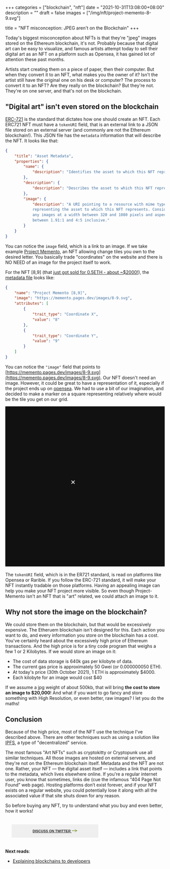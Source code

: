 +++
categories = ["blockchain", "nft"]
date = "2021-10-31T13:08:00+08:00"
description = ""
draft = false
images = ["/img/nft/project-memento-8-9.svg"]

title = "NFT misconception: JPEG aren't on the Blockchain"
+++

Today's biggest misconception about NFTs is that they're "jpeg" images stored on the Ethereum blockchain, it's not. Probably because that digital art can be easy to visualize, and famous artists attempt today to sell their digital art as an NFT on a platform such as Opensea, it has gained lot of attention these past months. 

Artists start creating them on a piece of paper, then their computer. But when they convert it to an NFT, what makes you the owner of it? Isn't the artist still have the original one on his desk or computer? The process to convert it to an NFT? Are they really on the blockchain? But they're not. They're on one server, and that's not on the blockchain. 


## "Digital art" isn't even stored on the blockchain

[ERC-721](https://eips.ethereum.org/EIPS/eip-721#implementations) is the standard that dictates how one should create an NFT. Each ERC721 NFT must have a `tokenURI` field, that is an external link to a JSON file stored on an external server (and commonly are not the Ethereum blockchain!). This JSON file has the `metadata` information that will describe the NFT. It looks like that: 

```json
{
    "title": "Asset Metadata",
    "properties": {
        "name": {
            "description": "Identifies the asset to which this NFT represents"
        },
        "description": {
            "description": "Describes the asset to which this NFT represents"
        },
        "image": {
            "description": "A URI pointing to a resource with mime type image/* 
            representing the asset to which this NFT represents. Consider making 
            any images at a width between 320 and 1080 pixels and aspect ratio 
            between 1.91:1 and 4:5 inclusive."
        }
    }
}
```

You can notice the `image` field, which is a link to an image. If we take example [Project Memento](https://project-memento.com/), an NFT allowing change tiles you own to the desired letter. You basically trade "coordinates" on the website and there is NO NEED of an image for the project itself to work. 

For the NFT [8,9] (that [just got sold for 0.5ETH - about ~$2000!](https://etherscan.io/tx/0x5b9eb844062c9806e4fd5c831d26ad0c76466cc4d62d46610d5f4efbd1035cac)), the [metadata file](https://project-memento.com/metadata/8-9.json) looks like:  
```json
{
    "name": "Project Memento [8,9]",
    "image": "https://memento.pages.dev/images/8-9.svg",
    "attributes": [
        {
            "trait_type": "Coordinate X",
            "value": "8"
        },
        {
            "trait_type": "Coordinate Y",
            "value": "9"
        }
    ]
}
```
 You can notice the `"image"` field that points to [https://memento.pages.dev/images/8-9.svg](https://memento.pages.dev/images/8-9.svg). Our NFT doesn't need an image. However, it could be great to have a representation of it, especially if the project ends up on [opensea](https://opensea.io/collection/project-memento). We had to use a bit of our imagination, and decided to make a marker on a square representing relatively where would be the tile you get on our grid. 


![Memento representation](/img/nft/project-memento-8-9.svg)

The `tokenURI` field, which is in the ER721 standard, is read on platforms like Opensea or Rarible. If you follow the ERC-721 standard, it will make your NFT instantly tradable on those platforms. Having an appealing image can help you make your NFT project more visible. So even though Project-Memento isn't an NFT that is "art" related, we could attach an image to it. 

<!-- ## What could go wrong? -->


## Why not store the image on the blockchain?
We could store them on the blockchain, but that would be excessively expensive. The Etheruem blockchain isn't designed for this. Each action you want to do, and every information you store on the blockchain has a cost. You've certainly heard about the excessively high price of Ethereum transactions. And the high price is for a tiny code program that weighs a few 1 or 2 Kilobytes.  If we would store an image on it: 

- The cost of data storage is 640k gas per kilobyte of data.
- The current gas price is approximately 50 Gwei (or 0.000000050 ETH).
- At today's price (30th October 2021), 1 ETH is approximately $4000.
- Each kilobyte for an image would cost $40

If we assume a jpg weight of about 500kb, that will bring **the cost to store an image to $20,000**! And what if you want to go fancy and store something with High Resolution, or even better, raw images? I let you do the maths!

## Conclusion

Because of the high price, most of the NFT use the technique I've described above. There are other techniques such as using a solution like [IPFS](https://ipfs.io/), a type of "decentralized" service.  

The most famous "Art NFTs" such as cryptokitty or Cryptopunk use all similar techniques. All those images are hosted on external servers, and they're not on the Ethereum blockchain itself. Metadata and the NFT are not one. Rather, your NFT — the digital asset itself — includes a link that points to the metadata, which lives elsewhere online. If you're a regular internet user, you know that sometimes, links die (cue the infamous “404 Page Not Found” web page). Hosting platforms don’t exist forever, and if your NFT exists on a regular website, you could potentially lose it along with all the associated value if that site shuts down for any reason.

So before buying any NFT, try to understand what you buy and even better, how it works!

<style>
    .Button {
    display: inline-block;
    padding: 14px 15 px;
    text-align: center;
    font-size: 11px;
    font-family: archivo-black,sans-serif;
    line-height: 1.1;
    text-transform: uppercase;
    -webkit-transition: all .2s;
    -o-transition: all .2s;
    transition: all .2s;
    color: #282828;
    background-color: #efefef;
    border: 1px solid #efefef;
    width: 100%;
    max-width: 312px;
    padding-left: 10px;
    padding-right: 10px;
    padding-bottom: 14px;
    padding-top: 14px;
    width: 50%;
    font-weight: bold;
    margin: 20px;
}
    </style>
<div class="w-full overflow-hidden mb-10 md:mb-0 md:px-10 md:w-1/2"><a title="Discuss on Twitter" href="https://twitter.com/intent/tweet?in_reply_to=1457963147885629441" target="_blank" class="Button Button--hasArrow"><span>Discuss on Twitter
<svg width="18" height="10" xmlns="http://www.w3.org/2000/svg" class="icon icon-arrow-left"><path d="M13.922 5.636L9.055 9.455l.72.545C12.892 7.788 14.606 6.758 18 5l-1.134-.585C14.177 3.007 12.496 1.952 9.774 0l-.72.545 4.868 3.819H0v1.272h13.922z" fill="#729426" fill-rule="nonzero"></path></svg></span></a></div>


**Next reads**: 

- [Explaining blockchains to developers](/posts/explaining-blockchains-to-developers/)
